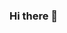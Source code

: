 ### Hi there 👋

<!--
**Bhasim/Bhasim** is a ✨ _special_ ✨ repository because its `README.md` (this file) appears on your GitHub profile.

Here are some ideas to get you started:

- 🌱 I’m currently learning HTML,CSS,JS
- 👯 I’m looking to collaborate on Big Project 	:grinning:
- 🤔 I’m looking for help with JS
- 💬 Ask me about Photography
- 📫 How to reach me: Bahaaldean@aol.com
- 😄 Pronouns: Ba Ha
- ⚡ Fun fact: just smile 
-->
